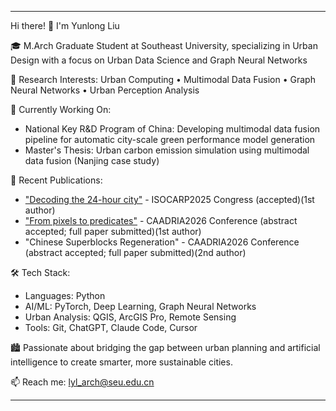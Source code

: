 ---
  Hi there! 👋 I'm Yunlong Liu

  🎓 M.Arch Graduate Student at Southeast University, specializing in Urban Design with a focus on Urban Data Science and Graph Neural Networks

  🔬 Research Interests: Urban Computing • Multimodal Data Fusion • Graph Neural Networks • Urban Perception Analysis

  🌟 Currently Working On:
  - National Key R&D Program of China: Developing multimodal data fusion pipeline for automatic city-scale green performance model generation
  - Master's Thesis: Urban carbon emission simulation using multimodal data fusion (Nanjing case study)

  📝 Recent Publications:
  - ["Decoding the 24-hour city"]([https://your-isocarp-url-here](https://github.com/inTANGibles/UrbanStreetGNN)) - ISOCARP2025 Congress (accepted)(1st author)
  - ["From pixels to predicates"](https://github.com/Lylll9436/pixels-to-predicates) - CAADRIA2026 Conference (abstract accepted; full paper submitted)(1st author)
  - "Chinese Superblocks Regeneration" - CAADRIA2026 Conference (abstract accepted; full paper submitted)(2nd author)

  🛠️ Tech Stack:
  - Languages: Python
  - AI/ML: PyTorch, Deep Learning, Graph Neural Networks
  - Urban Analysis: QGIS, ArcGIS Pro, Remote Sensing
  - Tools: Git, ChatGPT, Claude Code, Cursor

  🏙️ Passionate about bridging the gap between urban planning and artificial intelligence to create smarter, more sustainable cities.

  📫 Reach me: lyl_arch@seu.edu.cn

  ---
